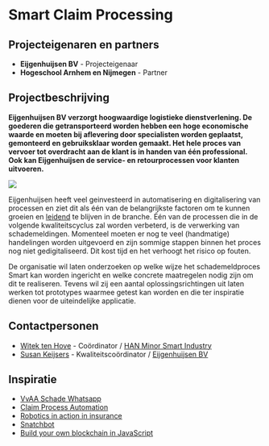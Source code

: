 # Smart Claim Processing

## Projecteigenaren en partners
+ **Eijgenhuijsen BV** - Projecteigenaar
+ **Hogeschool Arnhem en Nijmegen** - Partner

## Projectbeschrijving
**Eijgenhuijsen BV verzorgt hoogwaardige logistieke dienstverlening. De goederen die getransporteerd worden hebben een hoge economische waarde en moeten bij aflevering door specialisten worden geplaatst, gemonteerd en gebruiksklaar worden gemaakt. Het hele proces van vervoer tot overdracht aan de klant is in handen van één professional. Ook kan Eijgenhuijsen de service- en retourprocessen voor klanten uitvoeren.**

![](https://www.eijgenhuijsen.nl/wp-content/uploads/2018/02/Onderzoek_Eijgehuijsen.jpg)

Eijgenhuijsen heeft veel geinvesteerd in automatisering en digitalisering van processen en ziet dit als één van de belangrijkste factoren om te kunnen groeien en [leidend](https://www.eijgenhuijsen.nl/eijgenhuijsen-in-de-top/) te blijven in de branche. Één van de processen die in de volgende kwaliteitscyclus zal worden verbeterd, is de verwerking van schademeldingen. Momenteel moeten er nog te veel (handmatige) handelingen worden uitgevoerd en zijn sommige stappen binnen het proces nog niet gedigitaliseerd. Dit kost tijd en het verhoogt het risico op fouten.

De organisatie wil laten onderzoeken op welke wijze het schademeldproces Smart kan worden ingericht en welke concrete maatregelen nodig zijn om dit te realiseren. Tevens wil zij een aantal oplossingsrichtingen uit laten werken tot prototypes waarmee getest kan worden en die ter inspiratie dienen voor de uiteindelijke applicatie.

## Contactpersonen
+ [Witek ten Hove](https://www.linkedin.com/in/witektenhove/) - Coördinator / [HAN Minor Smart Industry](https://witusj.github.io/MinorSI/) 
+ [Susan Keijsers](https://www.linkedin.com/in/susankeijsers/) - Kwaliteitscoördinator / [Eijgenhuijsen BV](https://www.eijgenhuijsen.nl/)
  
## Inspiratie
+ [VvAA Schade Whatsapp](https://www.vvaa.nl/service/schade/schade-melden-via-whatsapp)
+ [Claim Process Automation](https://youtu.be/dT0INU-fmI8)
+ [Robotics in action in insurance](https://youtu.be/9rdkK_8omAo)
+ [Snatchbot](https://youtu.be/YnNwCobbUdA)
+ [Build your own blockchain in JavaScript](https://youtu.be/zVqczFZr124)

